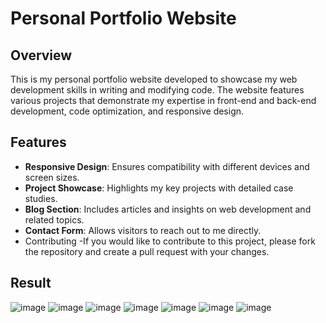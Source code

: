 # Personal Portfolio Website

## Overview
This is my personal portfolio website developed to showcase my web development skills in writing and modifying code. The website features various projects that demonstrate my expertise in front-end and back-end development, code optimization, and responsive design.

## Features
- **Responsive Design**: Ensures compatibility with different devices and screen sizes.
- **Project Showcase**: Highlights my key projects with detailed case studies.
- **Blog Section**: Includes articles and insights on web development and related topics.
- **Contact Form**: Allows visitors to reach out to me directly.
- Contributing
 -If you would like to contribute to this project, please fork the repository and create a pull request with your changes.
## Result
![image](https://github.com/hussain-111/hussain.github.io/assets/138776937/256cb17c-b64f-4ca8-bd2b-aec832208ead)
![image](https://github.com/hussain-111/hussain.github.io/assets/138776937/1582e7fd-577a-491d-9cf7-bd2fcd2f07f1)
![image](https://github.com/hussain-111/hussain.github.io/assets/138776937/49e92933-09cc-4470-ab81-16c978b5cca6)
![image](https://github.com/hussain-111/hussain.github.io/assets/138776937/044de9ed-587d-4921-9da3-3842b051d146)
![image](https://github.com/hussain-111/hussain.github.io/assets/138776937/13960cf5-c423-43f9-98e8-0ccfa826fb65)
![image](https://github.com/hussain-111/hussain.github.io/assets/138776937/de67ecf3-38ad-4f27-bb61-1c79b85d3a61)
![image](https://github.com/hussain-111/hussain.github.io/assets/138776937/de8865c5-ce72-4ae7-b29d-b316f46d94a8)






